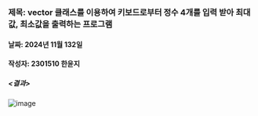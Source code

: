 ### 제목: vector 클래스를 이용하여 키보드로부터 정수 4개를 입력 받아 최대값, 최소값을 출력하는 프로그램
#### 날짜: 2024년 11월 132일
#### 작성자: 2301510 한윤지

##### <결과>
![image](https://github.com/user-attachments/assets/c97d0b13-064e-43c8-ab12-6e27d8d3aac0)
